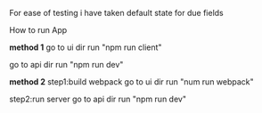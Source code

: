For ease of testing i have taken default state for due fields


How to run App

**method 1**
go to ui dir
run "npm run client"

go to api dir
run "npm run dev"

**method 2**
step1:build webpack
go to ui dir
run "num run webpack"

step2:run server
go to api dir
run "npm run dev"